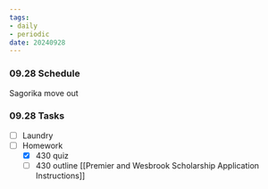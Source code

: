 ```yaml
---
tags:
- daily
- periodic
date: 20240928
---
```


### 09.28 Schedule
Sagorika move out 

### 09.28 Tasks 
- [ ] Laundry
- [ ] Homework
	- [x] 430 quiz
	- [ ] 430 outline
[[Premier and Wesbrook Scholarship Application Instructions]]
